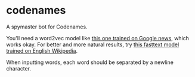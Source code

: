# codenames
A spymaster bot for Codenames. 

You'll need a word2vec model like [this one trained on Google news](https://drive.google.com/file/d/0B7XkCwpI5KDYNlNUTTlSS21pQmM/edit), which works okay. For better and more natural results, try [this fasttext model trained on English Wikipedia](https://s3-us-west-1.amazonaws.com/fasttext-vectors/wiki.en.vec). 

When inputting words, each word should be separated by a newline character. 
